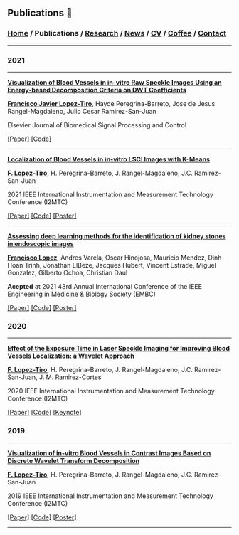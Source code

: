 
## Publications 📑
###  [Home](/index) / Publications  / [Research](/research) / [News](/news) / [CV](/brief_cv) / [Coffee](/coffee) / [Contact](/contact)
---




### 2021
---

[**Visualization of Blood Vessels  in in-vitro Raw Speckle Images Using an Energy-based Decomposition Criteria on DWT Coefficients**](https://www.sciencedirect.com/science/article/pii/S1746809421004894?dgcid=coauthor)

[**Francisco Javier Lopez-Tiro**](https://scholar.google.es/citations?user=IlG06bYAAAAJ&hl=es), Hayde Peregrina-Barreto, Jose de Jesus Rangel-Magdaleno, Julio Cesar Ramirez-San-Juan

Elsevier Journal of Biomedical Signal Processing and Control

[[Paper]](https://www.sciencedirect.com/science/article/pii/S1746809421004894?dgcid=coauthor)
[[Code]](https://github.com/friscolt/elsevier-wavelet)

---

[**Localization of Blood Vessels in in-vitro LSCI Images with K-Means**](https://ieeexplore.ieee.org/document/9460100)

[**F. Lopez-Tiro**](https://scholar.google.es/citations?user=IlG06bYAAAAJ&hl=es), H. Peregrina-Barreto, J. Rangel-Magdaleno, J.C. Ramirez-San-Juan

2021 IEEE International Instrumentation and Measurement Technology Conference (I2MTC)

[[Paper]](https://ieeexplore.ieee.org/document/9460100)
[[Code]](https://github.com/friscolt/i2mtc-2021)
[[Poster]](https://www.researchgate.net/publication/350372727_Localization_of_Blood_Vessels_in_In-Vitro_LSCI_Images_with_K-Means)

---

[**Assessing  deep  learning methods  for  the  identification of kidney  stones in endoscopic images**](https://arxiv.org/abs/2103.01146)

[**Francisco Lopez**](https://scholar.google.es/citations?user=IlG06bYAAAAJ&hl=es), Andres Varela, Oscar Hinojosa, Mauricio Mendez, Dinh-Hoan Trinh, Jonathan ElBeze, Jacques Hubert, Vincent Estrade, Miguel Gonzalez, Gilberto Ochoa, Christian Daul

**Acepted** at 2021 43rd Annual International Conference of the IEEE Engineering in Medicine & Biology Society (EMBC)

[[Paper]](https://arxiv.org/abs/2103.01146)
[[Code]](mailto:gilberto.ochoa@tec.com?subject=%20Code%20Arxiv,%20Assessing%20deep%20learning%20methods%20for%20the%20identification%20of%20kidney%20stones%20in%20endoscopic%20images)
[[Poster]](https://research.latinxinai.org/papers/cvpr/2021/png/6_poster_06.png)


### 2020
---

[**Effect of the Exposure Time in Laser Speckle Imaging for Improving Blood Vessels Localization: a Wavelet Approach**](https://ieeexplore.ieee.org/document/9129242/)

[**F. Lopez-Tiro**](https://scholar.google.es/citations?user=IlG06bYAAAAJ&hl=es), H. Peregrina-Barreto, J. Rangel-Magdaleno, J.C. Ramirez-San-Juan, J. M. Ramirez-Cortes

2020 IEEE International Instrumentation and Measurement Technology Conference (I2MTC)

[[Paper]](https://ieeexplore.ieee.org/document/9129242/)
[[Code]](https://github.com/friscolt/i2mtc-2020)
[[Keynote]](https://www.researchgate.net/publication/341626117_Effect_of_the_Exposure_Time_in_Laser_Speckle_Imaging_for_Improving_Blood_Vessels_Localization_a_Wavelet_Approach)


### 2019
---

[**Visualization of in-vitro Blood Vessels in Contrast Images Based on Discrete Wavelet Transform Decomposition**](https://ieeexplore.ieee.org/document/8827144)

[**F. Lopez-Tiro**](https://scholar.google.es/citations?user=IlG06bYAAAAJ&hl=es), H. Peregrina-Barreto, J. Rangel-Magdaleno, J.C. Ramirez-San-Juan

2019 IEEE International Instrumentation and Measurement Technology Conference (I2MTC)

[[Paper]](https://ieeexplore.ieee.org/document/8827144)
[[Code]](https://github.com/friscolt/i2mtc-2019)
[[Poster]](https://www.researchgate.net/publication/333146308_Visualization_of_in-vitro_Blood_Vessels_in_Contrast_Images_Based_on_Discrete_Wavelet_Transform_Decomposition)

---

